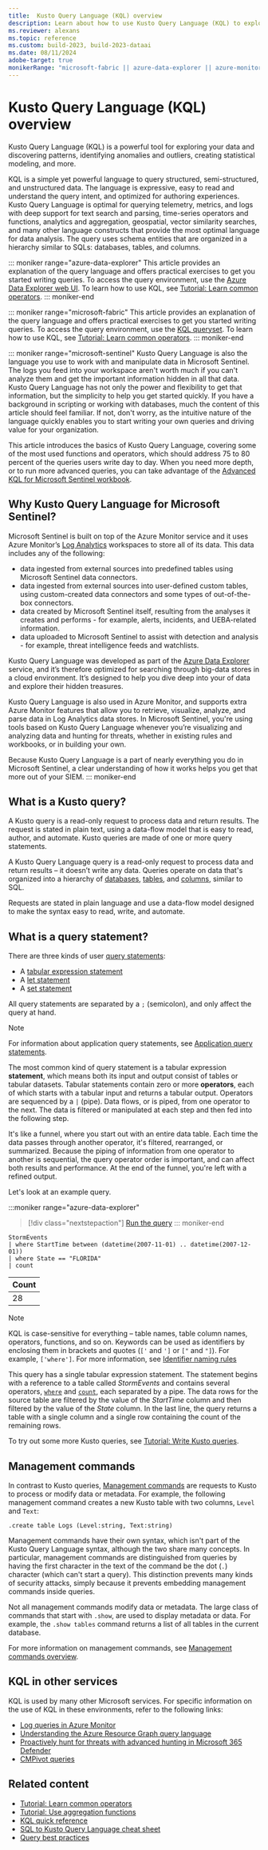```yaml
---
title:  Kusto Query Language (KQL) overview
description: Learn about how to use Kusto Query Language (KQL) to explore data, discover patterns, identify anomalies, and create statistical models.
ms.reviewer: alexans
ms.topic: reference
ms.custom: build-2023, build-2023-dataai
ms.date: 08/11/2024
adobe-target: true
monikerRange: "microsoft-fabric || azure-data-explorer || azure-monitor || microsoft-sentinel"
---
```

# Kusto Query Language (KQL) overview

Kusto Query Language (KQL) is a powerful tool for exploring your data and discovering patterns, identifying anomalies and outliers, creating statistical modeling, and more.

KQL is a simple yet powerful language to query structured, semi-structured, and unstructured data. The language is expressive, easy to read and understand the query intent, and optimized for authoring experiences. Kusto Query Language is optimal for querying telemetry, metrics, and logs with deep support for text search and parsing, time-series operators and functions, analytics and aggregation, geospatial, vector similarity searches, and many other language constructs that provide the most optimal language for data analysis. The query uses schema entities that are organized in a hierarchy similar to SQLs: databases, tables, and columns.

::: moniker range="azure-data-explorer"
This article provides an explanation of the query language and offers practical exercises to get you started writing queries. To access the query environment, use the [Azure Data Explorer web UI](https://dataexplorer.azure.com/). To learn how to use KQL, see [Tutorial: Learn common operators](tutorials/learn-common-operators.md).
::: moniker-end

::: moniker range="microsoft-fabric"
This article provides an explanation of the query language and offers practical exercises to get you started writing queries. To access the query environment, use the [KQL queryset](/fabric/real-time-intelligence/kusto-query-set). To learn how to use KQL, see [Tutorial: Learn common operators](tutorials/learn-common-operators.md).
::: moniker-end

::: moniker range="microsoft-sentinel"
Kusto Query Language is also the language you use to work with and manipulate data in Microsoft Sentinel. The logs you feed into your workspace aren't worth much if you can't analyze them and get the important information hidden in all that data. Kusto Query Language has not only the power and flexibility to get that information, but the simplicity to help you get started quickly. If you have a background in scripting or working with databases, much the content of this article should feel familiar. If not, don't worry, as the intuitive nature of the language quickly enables you to start writing your own queries and driving value for your organization.

This article introduces the basics of Kusto Query Language, covering some of the most used functions and operators, which should address 75 to 80 percent of the queries users write day to day. When you need more depth, or to run more advanced queries, you can take advantage of the [Advanced KQL for Microsoft Sentinel workbook](https://techcommunity.microsoft.com/t5/microsoft-sentinel-blog/advanced-kql-framework-workbook-empowering-you-to-become-kql/ba-p/3033766).

## Why Kusto Query Language for Microsoft Sentinel?

Microsoft Sentinel is built on top of the Azure Monitor service and it uses Azure Monitor’s [Log Analytics](/azure/azure-monitor/logs/log-analytics-overview) workspaces to store all of its data. This data includes any of the following:

* data ingested from external sources into predefined tables using Microsoft Sentinel data connectors.
* data ingested from external sources into user-defined custom tables, using custom-created data connectors and some types of out-of-the-box connectors.
* data created by Microsoft Sentinel itself, resulting from the analyses it creates and performs - for example, alerts, incidents, and UEBA-related information.
* data uploaded to Microsoft Sentinel to assist with detection and analysis - for example, threat intelligence feeds and watchlists.

Kusto Query Language was developed as part of the [Azure Data Explorer](/azure/data-explorer/) service, and it’s therefore optimized for searching through big-data stores in a cloud environment. It’s designed to help you dive deep into your of data and explore their hidden treasures.

Kusto Query Language is also used in Azure Monitor, and supports extra Azure Monitor features that allow you to retrieve, visualize, analyze, and parse data in Log Analytics data stores. In Microsoft Sentinel, you're using tools based on Kusto Query Language whenever you’re visualizing and analyzing data and hunting for threats, whether in existing rules and workbooks, or in building your own.

Because Kusto Query Language is a part of nearly everything you do in Microsoft Sentinel, a clear understanding of how it works helps you get that more out of your SIEM.
::: moniker-end

## What is a Kusto query?

A Kusto query is a read-only request to process data and return results. The request is stated in plain text, using a data-flow model that is easy to read, author, and automate. Kusto queries are made of one or more query statements.

A Kusto Query Language query is a read-only request to process data and return results – it doesn’t write any data. Queries operate on data that's organized into a hierarchy of [databases](schema-entities/databases.md), [tables](schema-entities/tables.md), and [columns](schema-entities/columns.md), similar to SQL.

Requests are stated in plain language and use a data-flow model designed to make the syntax easy to read, write, and automate.

## What is a query statement?

There are three kinds of user [query statements](statements.md):

* A [tabular expression statement](tabular-expression-statements.md)
* A [let statement](let-statement.md)
* A [set statement](set-statement.md) <!--is this supported in Sentinel?-->

All query statements are separated by a `;` (semicolon), and only affect the query at hand.

>[!NOTE]
> For information about application query statements, see [Application query statements](statements.md#application-query-statements).

The most common kind of query statement is a tabular expression **statement**, which means both its input and output consist of tables or tabular datasets. Tabular statements contain zero or more **operators**, each of which starts with a tabular input and returns a tabular output. Operators are sequenced by a `|` (pipe). Data flows, or is piped, from one operator to the next. The data is filtered or manipulated at each step and then fed into the following step.

It's like a funnel, where you start out with an entire data table. Each time the data passes through another operator, it's filtered, rearranged, or summarized. Because the piping of information from one operator to another is sequential, the query operator order is important, and can affect both results and performance. At the end of the funnel, you're left with a refined output.

Let's look at an example query.

:::moniker range="azure-data-explorer"
> [!div class="nextstepaction"]
> <a href="https://dataexplorer.azure.com/clusters/help/databases/Samples?query=H4sIAAAAAAAAAwsuyS/KdS1LzSspVuCqUSjPSC1KVQguSSwqCcnMTVVISi0pT03NU9BISSxJLQGKaBgZGJjrGhrqGhhqKujpKaCJG4HENZENKklVsLVVUHLz8Q/ydHFUUgDZkpxfmlcCAIItD6l6AAAA" target="_blank">Run the query</a>
::: moniker-end

```kusto
StormEvents
| where StartTime between (datetime(2007-11-01) .. datetime(2007-12-01))
| where State == "FLORIDA"
| count
```

|Count|
|-----|
|   28|

> [!NOTE]
> KQL is case-sensitive for everything – table names, table column names, operators, functions, and so on.
> Keywords can be used as identifiers by enclosing them in brackets and quotes (`['` and `']` or `["` and `"]`). For example, `['where']`. For more information, see [Identifier naming rules](/kusto/query/schema-entities/entity-names?view=azure-data-explorer&preserve-view=true#identifier-naming-rules)

This query has a single tabular expression statement. The statement begins with a reference to a table called *StormEvents* and contains several operators, [`where`](where-operator.md) and [`count`](count-operator.md), each separated by a pipe. The data rows for the source table are filtered by the value of the *StartTime* column and then filtered by the value of the *State* column. In the last line, the query returns a table with a single column and a single row containing the count of the remaining rows.

To try out some more Kusto queries, see [Tutorial: Write Kusto queries](tutorials/learn-common-operators.md).

## Management commands

In contrast to Kusto queries, [Management commands](../management/index.md) are requests to Kusto to process or modify data or metadata. For example, the following management command creates a new Kusto table with two columns, `Level` and `Text`:

```kusto
.create table Logs (Level:string, Text:string)
```

Management commands have their own syntax, which isn't part of the Kusto Query Language syntax, although the two share many concepts. In particular, management commands are distinguished from queries by having the first character in the text of the command be the dot (`.`) character (which can't start a query).
This distinction prevents many kinds of security attacks, simply because it prevents embedding management commands inside queries.

Not all management commands modify data or metadata. The large class of commands that start with `.show`, are used to display metadata or data. For example, the `.show tables` command returns a list of all tables in the current database.

For more information on management commands, see [Management commands overview](../management/index.md).

## KQL in other services

KQL is used by many other Microsoft services. For specific information on the use of KQL in these environments, refer to the following links:

* [Log queries in Azure Monitor](/azure/azure-monitor/logs/log-query-overview)
* [Understanding the Azure Resource Graph query language](/azure/governance/resource-graph/concepts/query-language)
* [Proactively hunt for threats with advanced hunting in Microsoft 365 Defender](/microsoft-365/security/defender/advanced-hunting-overview)
* [CMPivot queries](/mem/configmgr/core/servers/manage/cmpivot-overview#queries)

## Related content

* [Tutorial: Learn common operators](tutorials/learn-common-operators.md)
* [Tutorial: Use aggregation functions](tutorials/use-aggregation-functions.md)
* [KQL quick reference](kql-quick-reference.md)
* [SQL to Kusto Query Language cheat sheet](sql-cheat-sheet.md)
* [Query best practices](best-practices.md)
